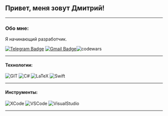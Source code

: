 ## Привет, меня зовут Дмитрий!

---

### Обо мне:

Я начинающий разработчик. 

[![Telegram Badge](https://img.shields.io/badge/-dabelokon-blue?style=flat&logo=Telegram&logoColor=white)](https://t.me/dabelokon) [![Gmail Badge](https://img.shields.io/badge/-Gmail-red?style=flat&logo=Gmail&logoColor=white)](mailto:dabelokon@gmail.com)![codewars](https://www.codewars.com/users/Deemonn/badges/micro)

---

#### Технологии:

![GIT](https://img.shields.io/badge/-GIT-%23E44D27?style=flat-square&logo=git&logoColor=ffffff)
![C#](https://img.shields.io/badge/-CSharp-3c1574?style=flat-square&logo=csharp)
![LaTeX](https://img.shields.io/badge/-LaTeX-%23F7DF1C?style=flat-square&logo=latex&logoColor=000000&labelColor=%23F7DF1C&color=%23FFCE5A)
![Swift](https://img.shields.io/badge/-Swift-%23E44D27?style=flat-square&logo=swift&logoColor=white)

<!--
<div>
  <img src="https://github.com/devicons/devicon/blob/master/icons/git/git-original.svg" title="git" alt="git" width="40" height="40"/>&nbsp
  <img src="https://github.com/devicons/devicon/blob/1119b9f84c0290e0f0b38982099a2bd027a48bf1/icons/latex/latex-original.svg" title="LaTeX" alt="latex" width="60" height="40"/>&nbsp
  <img src="https://github.com/devicons/devicon/blob/1119b9f84c0290e0f0b38982099a2bd027a48bf1/icons/swift/swift-original.svg" title="Swift" alt="swift" width="40" height="40"/>&nbsp
  <img src="https://github.com/devicons/devicon/blob/master/icons/csharp/csharp-plain.svg" title="C#" alt="C#" width="40" height="40"/>&nbsp;
</div>
-->
---

#### Инструменты:

![XCode](https://img.shields.io/badge/-XCode-05a7ed?style=flat-square&logo=xcode&logoColor=ffffff)
![VSCode](https://img.shields.io/badge/-VSCode-2589c9?style=flat-square&logo=visualstudiocode)
![VisualStudio](https://img.shields.io/badge/-VisualStudio-3c1574?style=flat-square&logo=visualstudio)

<!--
<div>
<img src="https://github.com/devicons/devicon/blob/1119b9f84c0290e0f0b38982099a2bd027a48bf1/icons/xcode/xcode-original.svg" title="XCode" alt="xcode" width="40" height="40"/>&nbsp
<img src="https://github.com/devicons/devicon/blob/1119b9f84c0290e0f0b38982099a2bd027a48bf1/icons/vscode/vscode-original.svg" title="VSCode" alt="vscode" width="40" height="40"/>&nbsp
<img src="https://github.com/devicons/devicon/blob/1119b9f84c0290e0f0b38982099a2bd027a48bf1/icons/visualstudio/visualstudio-plain.svg" title="Visual Studio" alt="visualstudio" width="40" height="40"/>&nbsp
</div>
-->

---


<!--
**deemond/deemond** is a ✨ _special_ ✨ repository because its `README.md` (this file) appears on your GitHub profile.

Here are some ideas to get you started:

- 🔭 I’m currently working on ...
- 🌱 I’m currently learning ...
- 👯 I’m looking to collaborate on ...
- 🤔 I’m looking for help with ...
- 💬 Ask me about ...
- 📫 How to reach me: ...
- 😄 Pronouns: ...
- ⚡ Fun fact: ...
-->
